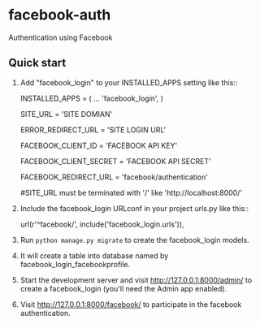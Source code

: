 # facebook-auth
Authentication using Facebook

Quick start
-----------

1. Add "facebook_login" to your INSTALLED_APPS setting like this::

    INSTALLED_APPS = (
        ...
        'facebook_login',
    )
    
    SITE_URL = 'SITE DOMIAN'
    
    ERROR_REDIRECT_URL = 'SITE LOGIN URL'
    
    FACEBOOK_CLIENT_ID = 'FACEBOOK API KEY'
    
    FACEBOOK_CLIENT_SECRET = 'FACEBOOK API SECRET'
    
    FACEBOOK_REDIRECT_URL = 'facebook/authentication'
    
    #SITE_URL must be terminated with '/' like 'http://localhost:8000/'


2. Include the facebook_login URLconf in your project urls.py like this::

    url(r'^facebook/', include('facebook_login.urls')),

3. Run `python manage.py migrate` to create the facebook_login models.

4. It will create a table into database named by facebook_login_facebookprofile.

5. Start the development server and visit http://127.0.0.1:8000/admin/
   to create a facebook_login (you'll need the Admin app enabled).

6. Visit http://127.0.0.1:8000/facebook/ to participate in the facebook authentication.

